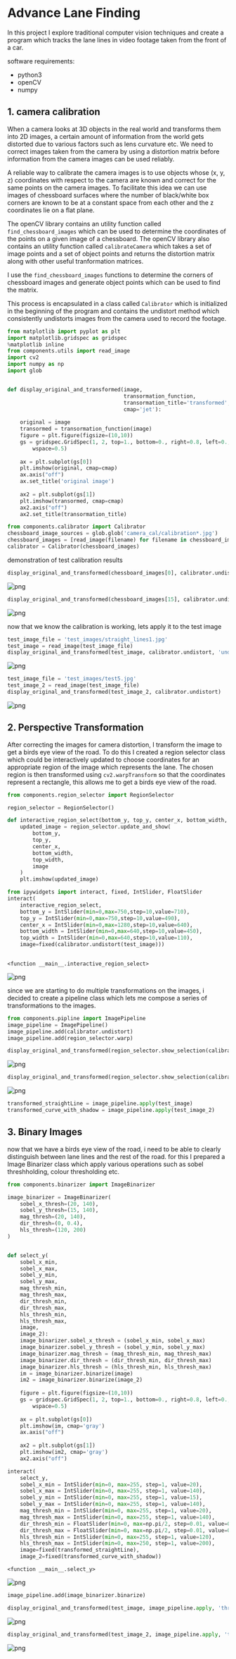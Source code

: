 
# Advance Lane Finding 

In this project I explore traditional computer vision techniques and create a program which tracks the lane lines in video footage taken from the front of a car.

software requirements:
 * python3
 * openCV
 * numpy


## 1. camera calibration 

When a camera looks at 3D objects in the real world and transforms them into 2D images, a certain amount of information from the world gets distorted due to various factors such as lens curvature etc. We need to correct images taken from the camera by using a distortion matrix before information from the camera images can be used reliably.

A reliable way to calibrate the camera images is to use objects whose (x, y, z) coordinates with respect to the camera are known and correct for the same points on the camera images. To facilitate this idea we can use images of chessboard surfaces where the number of black/white box corners are known to be at a constant space from each other and the z coordinates lie on a flat plane.

The openCV library contains an utility function called ``` find_chessboard_images``` which can be used to determine the coordinates of the points on a given image of a chessboard.
The openCV library also contains an utility function called ```calibrateCamera``` which takes a set of image points and a set of object points and returns the distortion matrix along with other useful tranformation matrices.

I use the ```find_chessboard_images``` functions to determine the corners of chessboard images and generate object points which can be used to find the matrix.

This process is encapsulated in a class called ```Calibrator``` which is initialized in the beginning of the program and contains the undistort method which consistently undistorts images from the camera used to record the footage.


```python
from matplotlib import pyplot as plt
import matplotlib.gridspec as gridspec
%matplotlib inline
from components.utils import read_image
import cv2
import numpy as np
import glob


def display_original_and_transformed(image, 
                                     transormation_function, 
                                     transormation_title='transformed',
                                     cmap='jet'):
    
    original = image
    transormed = transormation_function(image)
    figure = plt.figure(figsize=(10,10))
    gs = gridspec.GridSpec(1, 2, top=1., bottom=0., right=0.8, left=0., hspace=0.,
        wspace=0.5)
    
    ax = plt.subplot(gs[0])
    plt.imshow(original, cmap=cmap)
    ax.axis("off")
    ax.set_title('original image')
    
    ax2 = plt.subplot(gs[1])
    plt.imshow(transormed, cmap=cmap)
    ax2.axis("off")
    ax2.set_title(transormation_title)
```


```python
from components.calibrator import Calibrator
chessboard_image_sources = glob.glob('camera_cal/calibration*.jpg')
chessboard_images = [read_image(filename) for filename in chessboard_image_sources]
calibrator = Calibrator(chessboard_images)
```

demonstration of test calibration results


```python
display_original_and_transformed(chessboard_images[0], calibrator.undistort, 'undistorted')
```


![png](output_7_0.png)



```python
display_original_and_transformed(chessboard_images[15], calibrator.undistort, 'undistorted')
```


![png](output_8_0.png)


now that we know the calibration is working, lets apply it to the test image


```python
test_image_file = 'test_images/straight_lines1.jpg'
test_image = read_image(test_image_file)
display_original_and_transformed(test_image, calibrator.undistort, 'undistorted')
```


![png](output_10_0.png)



```python
test_image_file = 'test_images/test5.jpg'
test_image_2 = read_image(test_image_file)
display_original_and_transformed(test_image_2, calibrator.undistort)
```


![png](output_11_0.png)


## 2.  Perspective Transformation

After correcting the images for camera distortion, I transform the image to get a birds eye view of the road. To do this I created a region selector class which could be interactively updated to choose coordinates for an appropriate region of the image which represents the lane. The chosen region is then transformed using ```cv2.warpTransform``` so that the coordinates represent a rectangle, this allows me to get a birds eye view of the road. 


```python
from components.region_selector import RegionSelector
```


```python
region_selector = RegionSelector()
```


```python
def interactive_region_select(bottom_y, top_y, center_x, bottom_width, top_width, image):
    updated_image = region_selector.update_and_show(
        bottom_y,
        top_y,
        center_x,
        bottom_width,
        top_width,
        image
    )
    plt.imshow(updated_image)
```


```python
from ipywidgets import interact, fixed, IntSlider, FloatSlider
interact(
    interactive_region_select,
    bottom_y = IntSlider(min=0,max=750,step=10,value=710),
    top_y = IntSlider(min=0,max=750,step=10,value=490),
    center_x = IntSlider(min=0,max=1280,step=10,value=640),
    bottom_width = IntSlider(min=0,max=640,step=10,value=450),
    top_width = IntSlider(min=0,max=640,step=10,value=110),
    image=fixed(calibrator.undistort(test_image)))
    
```




    <function __main__.interactive_region_select>




![png](output_17_1.png)


since we are starting to do multiple transformations on the images, i decided to create a pipeline class which lets me compose a series of transformations to the images.


```python
from components.pipline import ImagePipeline
image_pipeline = ImagePipeline()
image_pipeline.add(calibrator.undistort)
image_pipeline.add(region_selector.warp)
```


```python
display_original_and_transformed(region_selector.show_selection(calibrator.undistort(test_image)), image_pipeline.apply, 'perspective transformed')
```


![png](output_20_0.png)



```python
display_original_and_transformed(region_selector.show_selection(calibrator.undistort(test_image_2)), image_pipeline.apply, 'perspective transform on curved image')
```


![png](output_21_0.png)



```python
transformed_straightLine = image_pipeline.apply(test_image)
transformed_curve_with_shadow = image_pipeline.apply(test_image_2)
```

## 3. Binary Images

now that we have a birds eye view of the road, i need to be able to clearly distinguish between lane lines and the rest of the road. for this I prepared a Image Binarizer class which apply various operations such as sobel threshholding, colour thresholding etc.


```python
from components.binarizer import ImageBinarizer
```


```python
image_binarizer = ImageBinarizer(
    sobel_x_thresh=(20, 140),
    sobel_y_thresh=(15, 140),
    mag_thresh=(20, 140),
    dir_thresh=(0, 0.4),
    hls_thresh=(120, 200)
)


def select_y(
    sobel_x_min,
    sobel_x_max,
    sobel_y_min,
    sobel_y_max,
    mag_thresh_min,
    mag_thresh_max,
    dir_thresh_min,
    dir_thresh_max,
    hls_thresh_min,
    hls_thresh_max,
    image,
    image_2):
    image_binarizer.sobel_x_thresh = (sobel_x_min, sobel_x_max)
    image_binarizer.sobel_y_thresh = (sobel_y_min, sobel_y_max)
    image_binarizer.mag_thresh = (mag_thresh_min, mag_thresh_max)
    image_binarizer.dir_thresh = (dir_thresh_min, dir_thresh_max)
    image_binarizer.hls_thresh = (hls_thresh_min, hls_thresh_max)
    im = image_binarizer.binarize(image)
    im2 = image_binarizer.binarize(image_2)
    
    figure = plt.figure(figsize=(10,10))
    gs = gridspec.GridSpec(1, 2, top=1., bottom=0., right=0.8, left=0., hspace=0.,
        wspace=0.5)
    
    ax = plt.subplot(gs[0])
    plt.imshow(im, cmap='gray')
    ax.axis("off")
    
    ax2 = plt.subplot(gs[1])
    plt.imshow(im2, cmap='gray')
    ax2.axis("off")

```


```python
interact(
    select_y,
    sobel_x_min = IntSlider(min=0, max=255, step=1, value=20),
    sobel_x_max = IntSlider(min=0, max=255, step=1, value=140),
    sobel_y_min = IntSlider(min=0, max=255, step=1, value=15),
    sobel_y_max = IntSlider(min=0, max=255, step=1, value=140),
    mag_thresh_min = IntSlider(min=0, max=255, step=1, value=20),
    mag_thresh_max = IntSlider(min=0, max=255, step=1, value=140),
    dir_thresh_min = FloatSlider(min=0, max=np.pi/2, step=0.01, value=0),
    dir_thresh_max = FloatSlider(min=0, max=np.pi/2, step=0.01, value=0.4),
    hls_thresh_min = IntSlider(min=0, max=255, step=1, value=120),
    hls_thresh_max = IntSlider(min=0, max=250, step=1, value=200),
    image=fixed(transformed_straightLine),
    image_2=fixed(transformed_curve_with_shadow))
```




    <function __main__.select_y>




![png](output_27_1.png)



```python
image_pipeline.add(image_binarizer.binarize)
```


```python
display_original_and_transformed(test_image, image_pipeline.apply, 'thresholded perspective transform on image', cmap='gray')
```


![png](output_29_0.png)



```python
display_original_and_transformed(test_image_2, image_pipeline.apply, 'thresholded perspective transform on curved image', cmap='gray')
```


![png](output_30_0.png)



```python

```
